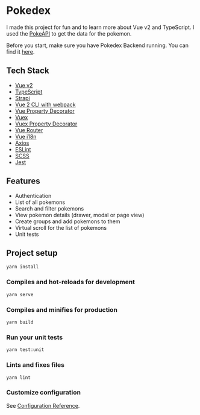 # Pokedex

I made this project for fun and to learn more about Vue v2 and TypeScript. I used the [PokeAPI](https://pokeapi.co/) to get the data for the pokemon.

Before you start, make sure you have Pokedex Backend running. You can find it [here](https://github.com/kadirboylu/pokedex-backend).

## Tech Stack

- [Vue v2](https://v2.vuejs.org/)
- [TypeScript](https://www.typescriptlang.org/)
- [Strapi](https://strapi.io/)
- [Vue 2 CLI with webpack](https://cli.vuejs.org/)
- [Vue Property Decorator](https://github.com/kaorun343/vue-property-decorator)
- [Vuex](https://vuex.vuejs.org/)
- [Vuex Property Decorator](https://github.com/championswimmer/vuex-module-decorators)
- [Vue Router](https://router.vuejs.org/)
- [Vue i18n](https://kazupon.github.io/vue-i18n/)
- [Axios](https://axios-http.com/docs/intro)
- [ESLint](https://eslint.org/)
- [SCSS](https://sass-lang.com/)
- [Jest](https://jestjs.io/)

## Features

- Authentication
- List of all pokemons
- Search and filter pokemons
- View pokemon details (drawer, modal or page view)
- Create groups and add pokemons to them
- Virtual scroll for the list of pokemons
- Unit tests

## Project setup

```
yarn install
```

### Compiles and hot-reloads for development

```
yarn serve
```

### Compiles and minifies for production

```
yarn build
```

### Run your unit tests

```
yarn test:unit
```

### Lints and fixes files

```
yarn lint
```

### Customize configuration

See [Configuration Reference](https://cli.vuejs.org/config/).
